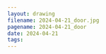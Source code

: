 ```yaml
---
layout: drawing
filename: 2024-04-21_door.jpg
pagename: 2024-04-21_door
date: 2024-04-21
tags:
---
```


